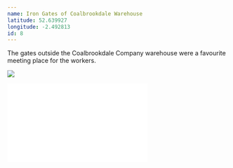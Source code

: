 ```yaml
---
name: Iron Gates of Coalbrookdale Warehouse
latitude: 52.639927
longitude: -2.492813
id: 8
---
```


The gates outside the Coalbrookdale Company warehouse were a favourite meeting place for the workers.

![](/images/historic-photos/people_outside_the_gates.jpg "")

<iframe width="320" height="180" src="//www.youtube.com/embed/1Dxm7Leu-0k?rel=0" frameborder="0" allowfullscreen></iframe>